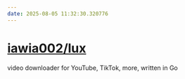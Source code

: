 ```yaml
---
date: 2025-08-05 11:32:30.320776
---
```


# [iawia002/lux](https://github.com/iawia002/lux)

video downloader for YouTube, TikTok, more, written in Go